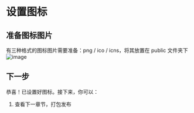 # 设置图标


## 准备图标图片

有三种格式的图标图片需要准备：png / ico / icns，将其放置在 public 文件夹下
![image](/docs/images/icon_01.jpg)


## 下一步

恭喜！已设置好图标。接下来，你可以：

1. 查看下一章节，打包发布


